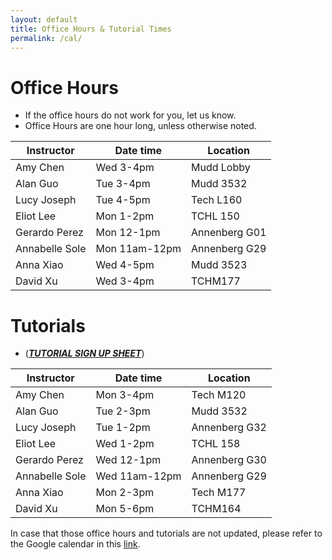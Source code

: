 ```yaml
---
layout: default
title: Office Hours & Tutorial Times
permalink: /cal/
---
```


# Office Hours

- If the office hours do not work for you, let us know.
- Office Hours are one hour long, unless otherwise noted.

| Instructor     | Date time     | Location      |
| -------------- | ------------- | ------------- |
| Amy Chen       | Wed 3-4pm     | Mudd Lobby    |
| Alan Guo       | Tue 3-4pm     | Mudd 3532     |
| Lucy Joseph    | Tue 4-5pm     | Tech L160     |
| Eliot Lee      | Mon 1-2pm     | TCHL 150      |
| Gerardo Perez  | Mon 12-1pm    | Annenberg G01 |
| Annabelle Sole | Mon 11am-12pm | Annenberg G29 |
| Anna Xiao      | Wed 4-5pm     | Mudd 3523     |
| David Xu       | Wed 3-4pm     | TCHM177       |


<!---
|Day|Time| Location|Instructor|
|---|----|---------|----------|
|Mon|11am|Mudd 3532|Lisa|
|Mon|2:30pm|Mudd 3532|Kelly|
|Tue|11am|First floor lobby of Mudd|Lucy|
|Wed|4pm|Mudd 3532|Maria|
|Thu|11am|Mudd 3532|Wendy|
|Thu|12:30pm|First floor lobby of Mudd|Sydney|
-->


# Tutorials

- ([**_TUTORIAL SIGN UP SHEET_**](https://docs.google.com/spreadsheets/d/1tv3gYYHDtULlY7IvZPWZCx3A1lr_dCSsFWEizK5VWW8/edit?usp=sharing))

| Instructor     | Date time     | Location      |
| -------------- | ------------- | ------------- |
| Amy Chen       | Mon 3-4pm     | Tech M120     |
| Alan Guo       | Tue 2-3pm     | Mudd 3532     |
| Lucy Joseph    | Tue 1-2pm     | Annenberg G32 |
| Eliot Lee      | Wed 1-2pm     | TCHL 158      |
| Gerardo Perez  | Wed 12-1pm    | Annenberg G30 |
| Annabelle Sole | Wed 11am-12pm | Annenberg G29 |
| Anna Xiao      | Mon 2-3pm     | Tech M177     |
| David Xu       | Mon 5-6pm     | TCHM164       |


<!---
|Day|Time|Location|Instructor|
|---|----|--------|----------|
|Mon|10am|Mudd 3532|Lisa|
|Tue|4pm|First floor lobby of Mudd|Maria|
|Tue|12pm|Frances Searle 1-441|Wendy|
|Wed|11am|First floor lobby of Mudd|Sydney|
|Wed|2:30pm|First floor lobby of Mudd|Kelly|
|Wed|6pm|Mudd 3532|Lucy|
|Thu|12pm|Mudd 3532|Wendy|
-->

In case that those office hours and tutorials are not updated, please refer to
the Google calendar in this [link](https://calendar.google.com/calendar/u/0?cid=Y19mYmRlYzA1M2NjNGRjN2MwOWZjODM1OGQ1ODNmMTY2YzhlNTRjZTcwMDE4Yjc3M2JmMWRkZmU4ZDYzYjUyNzIxQGdyb3VwLmNhbGVuZGFyLmdvb2dsZS5jb20).
